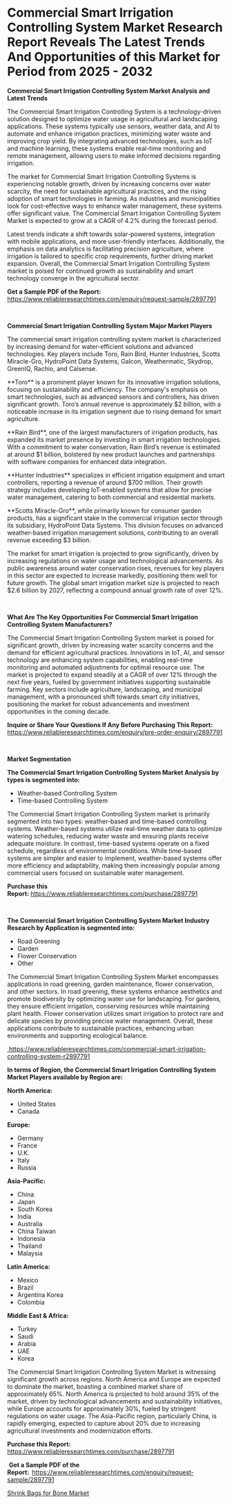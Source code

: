 <p><h1>Commercial Smart Irrigation Controlling System Market Research Report Reveals The Latest Trends And Opportunities of this Market for Period from 2025 - 2032</h1></p><p><strong>Commercial Smart Irrigation Controlling System Market Analysis and Latest Trends</strong></p>
<p><p>The Commercial Smart Irrigation Controlling System is a technology-driven solution designed to optimize water usage in agricultural and landscaping applications. These systems typically use sensors, weather data, and AI to automate and enhance irrigation practices, minimizing water waste and improving crop yield. By integrating advanced technologies, such as IoT and machine learning, these systems enable real-time monitoring and remote management, allowing users to make informed decisions regarding irrigation.</p><p>The market for Commercial Smart Irrigation Controlling Systems is experiencing notable growth, driven by increasing concerns over water scarcity, the need for sustainable agricultural practices, and the rising adoption of smart technologies in farming. As industries and municipalities look for cost-effective ways to enhance water management, these systems offer significant value. The Commercial Smart Irrigation Controlling System Market is expected to grow at a CAGR of 4.2% during the forecast period. </p><p>Latest trends indicate a shift towards solar-powered systems, integration with mobile applications, and more user-friendly interfaces. Additionally, the emphasis on data analytics is facilitating precision agriculture, where irrigation is tailored to specific crop requirements, further driving market expansion. Overall, the Commercial Smart Irrigation Controlling System market is poised for continued growth as sustainability and smart technology converge in the agricultural sector.</p></p>
<p><strong>Get a Sample PDF of the Report:&nbsp;</strong> <a href="https://www.reliableresearchtimes.com/enquiry/request-sample/2897791?utm_campaign=3101&utm_medium=2&utm_source=Github&utm_content=ia&utm_term=15032025&utm_id=commercial-smart-irrigation-controlling-system">https://www.reliableresearchtimes.com/enquiry/request-sample/2897791</a></p>
<p>&nbsp;</p>
<p><strong>Commercial Smart Irrigation Controlling System Major Market Players</strong></p>
<p><p>The commercial smart irrigation controlling system market is characterized by increasing demand for water-efficient solutions and advanced technologies. Key players include Toro, Rain Bird, Hunter Industries, Scotts Miracle-Gro, HydroPoint Data Systems, Galcon, Weathermatic, Skydrop, GreenIQ, Rachio, and Calsense.</p><p>**Toro** is a prominent player known for its innovative irrigation solutions, focusing on sustainability and efficiency. The company's emphasis on smart technologies, such as advanced sensors and controllers, has driven significant growth. Toro’s annual revenue is approximately $2 billion, with a noticeable increase in its irrigation segment due to rising demand for smart agriculture.</p><p>**Rain Bird**, one of the largest manufacturers of irrigation products, has expanded its market presence by investing in smart irrigation technologies. With a commitment to water conservation, Rain Bird’s revenue is estimated at around $1 billion, bolstered by new product launches and partnerships with software companies for enhanced data integration.</p><p>**Hunter Industries** specializes in efficient irrigation equipment and smart controllers, reporting a revenue of around $700 million. Their growth strategy includes developing IoT-enabled systems that allow for precise water management, catering to both commercial and residential markets.</p><p>**Scotts Miracle-Gro**, while primarily known for consumer garden products, has a significant stake in the commercial irrigation sector through its subsidiary, HydroPoint Data Systems. This division focuses on advanced weather-based irrigation management solutions, contributing to an overall revenue exceeding $3 billion.</p><p>The market for smart irrigation is projected to grow significantly, driven by increasing regulations on water usage and technological advancements. As public awareness around water conservation rises, revenues for key players in this sector are expected to increase markedly, positioning them well for future growth. The global smart irrigation market size is projected to reach $2.6 billion by 2027, reflecting a compound annual growth rate of over 12%.</p></p>
<p>&nbsp;</p>
<p><strong>What Are The Key Opportunities For Commercial Smart Irrigation Controlling System Manufacturers?</strong></p>
<p><p>The Commercial Smart Irrigation Controlling System market is poised for significant growth, driven by increasing water scarcity concerns and the demand for efficient agricultural practices. Innovations in IoT, AI, and sensor technology are enhancing system capabilities, enabling real-time monitoring and automated adjustments for optimal resource use. The market is projected to expand steadily at a CAGR of over 12% through the next five years, fueled by government initiatives supporting sustainable farming. Key sectors include agriculture, landscaping, and municipal management, with a pronounced shift towards smart city initiatives, positioning the market for robust advancements and investment opportunities in the coming decade.</p></p>
<p><strong>Inquire or Share Your Questions If Any Before Purchasing This Report:</strong> <a href="https://www.reliableresearchtimes.com/enquiry/pre-order-enquiry/2897791?utm_campaign=3101&utm_medium=2&utm_source=Github&utm_content=ia&utm_term=15032025&utm_id=commercial-smart-irrigation-controlling-system">https://www.reliableresearchtimes.com/enquiry/pre-order-enquiry/2897791</a></p>
<p>&nbsp;</p>
<p><strong>Market Segmentation</strong></p>
<p><strong>The Commercial Smart Irrigation Controlling System Market Analysis by types is segmented into:</strong></p>
<p><ul><li> Weather-based Controlling System</li><li>Time-based Controlling System </li></ul></p>
<p><p>The Commercial Smart Irrigation Controlling System market is primarily segmented into two types: weather-based and time-based controlling systems. Weather-based systems utilize real-time weather data to optimize watering schedules, reducing water waste and ensuring plants receive adequate moisture. In contrast, time-based systems operate on a fixed schedule, regardless of environmental conditions. While time-based systems are simpler and easier to implement, weather-based systems offer more efficiency and adaptability, making them increasingly popular among commercial users focused on sustainable water management.</p></p>
<p><strong>Purchase this Report:&nbsp;</strong><a href="https://www.reliableresearchtimes.com/purchase/2897791?utm_campaign=3101&utm_medium=2&utm_source=Github&utm_content=ia&utm_term=15032025&utm_id=commercial-smart-irrigation-controlling-system">https://www.reliableresearchtimes.com/purchase/2897791</a></p>
<p>&nbsp;</p>
<p><strong>The Commercial Smart Irrigation Controlling System Market Industry Research by Application is segmented into:</strong></p>
<p><ul><li> Road Greening</li><li>Garden</li><li>Flower Conservation</li><li>Other </li></ul></p>
<p><p>The Commercial Smart Irrigation Controlling System Market encompasses applications in road greening, garden maintenance, flower conservation, and other sectors. In road greening, these systems enhance aesthetics and promote biodiversity by optimizing water use for landscaping. For gardens, they ensure efficient irrigation, conserving resources while maintaining plant health. Flower conservation utilizes smart irrigation to protect rare and delicate species by providing precise water management. Overall, these applications contribute to sustainable practices, enhancing urban environments and supporting ecological balance.</p></p>
<p><a href="https://www.reliableresearchtimes.com/commercial-smart-irrigation-controlling-system-r2897791?utm_campaign=3101&utm_medium=2&utm_source=Github&utm_content=ia&utm_term=15032025&utm_id=commercial-smart-irrigation-controlling-system">&nbsp;https://www.reliableresearchtimes.com/commercial-smart-irrigation-controlling-system-r2897791</a></p>
<p><strong>In terms of Region, the Commercial Smart Irrigation Controlling System Market Players available by Region are:</strong></p>
<p>
    <p> <strong> North America: </strong>
        <ul>
            <li>United States</li>
            <li>Canada</li>
        </ul>
        </p> 
    <p> <strong> Europe: </strong>
        <ul>
            <li>Germany</li>
            <li>France</li>
            <li>U.K.</li>
            <li>Italy</li>
            <li>Russia</li>
        </ul>
        </p> 
    <p> <strong> Asia-Pacific: </strong>
        <ul>
            <li>China</li>
            <li>Japan</li>
            <li>South Korea</li>
            <li>India</li>
            <li>Australia</li>
            <li>China Taiwan</li>
            <li>Indonesia</li>
            <li>Thailand</li>
            <li>Malaysia</li>
        </ul>
        </p> 
    <p> <strong> Latin America: </strong>
        <ul>
            <li>Mexico</li>
            <li>Brazil</li>
            <li>Argentina Korea</li>
            <li>Colombia</li>
        </ul>
        </p> 
    <p> <strong> Middle East & Africa: </strong>
        <ul>
            <li>Turkey</li>
            <li>Saudi</li>
            <li>Arabia</li>
            <li>UAE</li>
            <li>Korea</li>
        </ul>
    </p>
    </p>
<p><p>The Commercial Smart Irrigation Controlling System Market is witnessing significant growth across regions. North America and Europe are expected to dominate the market, boasting a combined market share of approximately 65%. North America is projected to hold around 35% of the market, driven by technological advancements and sustainability initiatives, while Europe accounts for approximately 30%, fueled by stringent regulations on water usage. The Asia-Pacific region, particularly China, is rapidly emerging, expected to capture about 20% due to increasing agricultural investments and modernization efforts.</p></p>
<p><strong>Purchase this Report: </strong><a href="https://www.reliableresearchtimes.com/purchase/2897791?utm_campaign=3101&utm_medium=2&utm_source=Github&utm_content=ia&utm_term=15032025&utm_id=commercial-smart-irrigation-controlling-system">https://www.reliableresearchtimes.com/purchase/2897791</a></p>
<p>&nbsp;<strong>Get a Sample PDF of the Report:&nbsp;&nbsp;</strong><a href="https://www.reliableresearchtimes.com/enquiry/request-sample/2897791?utm_campaign=3101&utm_medium=2&utm_source=Github&utm_content=ia&utm_term=15032025&utm_id=commercial-smart-irrigation-controlling-system">https://www.reliableresearchtimes.com/enquiry/request-sample/2897791</a></p>
<p><strong></strong></p>
<p><p><a href="https://github.com/darenph8er/Market-Research-Report-List-1/blob/main/shrink-bags-for-bone-market.md?utm_campaign=3101&utm_medium=2&utm_source=Github&utm_content=ia&utm_term=15032025&utm_id=commercial-smart-irrigation-controlling-system">Shrink Bags for Bone Market</a></p></p>